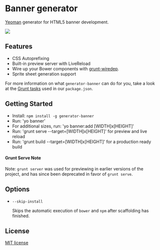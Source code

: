 # Banner generator

[Yeoman](http://yeoman.io) generator for HTML5 banner development.

![](http://i.imgur.com/VrkuFOg.jpg)

## Features

* CSS Autoprefixing
* Built-in preview server with LiveReload
* Wire up your Bower components with [grunt-wiredep](#third-party-dependencies).
* Sprite sheet generation support

For more information on what `generator-banner` can do for you, take a look at the [Grunt tasks](https://github.com/yeoman/generator-banner/blob/master/app/templates/_package.json) used in our `package.json`.


## Getting Started

- Install: `npm install -g generator-banner`
- Run: 'yo banner'
- For additional sizes, run: 'yo banner:add [WIDTH]x[HEIGHT]'
- Run: 'grunt serve --target=[WIDTH]x[HEIGHT]' for preview and live reload
- Run: 'grunt build --target=[WIDTH]x[HEIGHT]' for a production ready build


#### Grunt Serve Note

Note: `grunt server` was used for previewing in earlier versions of the project, and has since been deprecated in favor of `grunt serve`.


## Options

* `--skip-install`

  Skips the automatic execution of `bower` and `npm` after scaffolding has finished.


## License

[MIT license](https://opensource.org/licenses/MIT)
